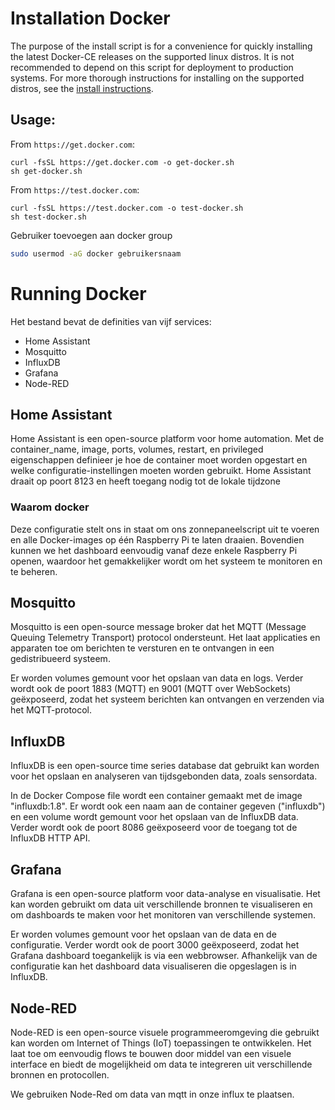 # Installation Docker

The purpose of the install script is for a convenience for quickly
installing the latest Docker-CE releases on the supported linux
distros. It is not recommended to depend on this script for deployment
to production systems. For more thorough instructions for installing
on the supported distros, see the [install
instructions](https://docs.docker.com/engine/install/).

## Usage:

From `https://get.docker.com`:
```shell
curl -fsSL https://get.docker.com -o get-docker.sh
sh get-docker.sh
```

From `https://test.docker.com`:
```shell
curl -fsSL https://test.docker.com -o test-docker.sh
sh test-docker.sh
```
Gebruiker toevoegen aan docker group

```sh
sudo usermod -aG docker gebruikersnaam

```

# Running Docker

Het bestand bevat de definities van vijf services:

- Home Assistant
- Mosquitto
- InfluxDB
- Grafana
- Node-RED

## Home Assistant

Home Assistant is een open-source platform voor home automation. Met de container_name, image, ports, volumes, restart, en privileged eigenschappen definieer je hoe de container moet worden opgestart en welke configuratie-instellingen moeten worden gebruikt. Home Assistant draait op poort 8123 en heeft toegang nodig tot de lokale tijdzone

### Waarom docker

Deze configuratie stelt ons in staat om ons zonnepaneelscript uit te voeren en alle Docker-images op één Raspberry Pi te laten draaien. Bovendien kunnen we het dashboard eenvoudig vanaf deze enkele Raspberry Pi openen, waardoor het gemakkelijker wordt om het systeem te monitoren en te beheren.

## Mosquitto

Mosquitto is een open-source message broker dat het MQTT (Message Queuing Telemetry Transport) protocol ondersteunt. Het laat applicaties en apparaten toe om berichten te versturen en te ontvangen in een gedistribueerd systeem.

Er worden volumes gemount voor het opslaan van data en logs. Verder wordt ook de poort 1883 (MQTT) en 9001 (MQTT over WebSockets) geëxposeerd, zodat het systeem berichten kan ontvangen en verzenden via het MQTT-protocol.

## InfluxDB

InfluxDB is een open-source time series database dat gebruikt kan worden voor het opslaan en analyseren van tijdsgebonden data, zoals sensordata.

In de Docker Compose file wordt een container gemaakt met de image "influxdb:1.8". Er wordt ook een naam aan de container gegeven ("influxdb") en een volume wordt gemount voor het opslaan van de InfluxDB data. Verder wordt ook de poort 8086 geëxposeerd voor de toegang tot de InfluxDB HTTP API.


## Grafana 
Grafana is een open-source platform voor data-analyse en visualisatie. Het kan worden gebruikt om data uit verschillende bronnen te visualiseren en om dashboards te maken voor het monitoren van verschillende systemen.

Er worden volumes gemount voor het opslaan van de data en de configuratie. Verder wordt ook de poort 3000 geëxposeerd, zodat het Grafana dashboard toegankelijk is via een webbrowser. Afhankelijk van de configuratie kan het dashboard data visualiseren die opgeslagen is in InfluxDB.

## Node-RED
Node-RED is een open-source visuele programmeeromgeving die gebruikt kan worden om Internet of Things (IoT) toepassingen te ontwikkelen. Het laat toe om eenvoudig flows te bouwen door middel van een visuele interface en biedt de mogelijkheid om data te integreren uit verschillende bronnen en protocollen.

We gebruiken Node-Red om data van mqtt in onze influx te plaatsen.